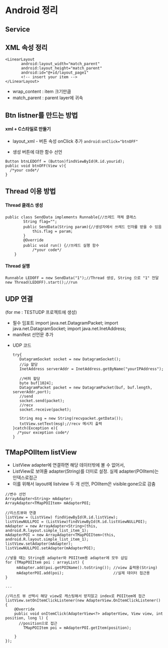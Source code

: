 # Android 정리

## Service


## XML 속성 정리
```
<LinearLayout
       android:layout_width="match_parent"
       android:layout_height="match_parent"
       android:id="@+id/layout_page1"
       <!-- insert your item -->
</LinearLayout>
```
- wrap_content : item 크기만큼
- match_parent : parent layer에 귀속

## Btn listner를 만드는 방법
#### xml + C스타일로 만들기
- layout_xml - 버튼 속성 onClick 추가
`android:onClick="btnOFF"`

- 생성 버튼에 대한 함수 선언
```
Button btnLEDOff = (Button)findViewById(R.id.yourid);
public void btnOFF(View v){
  /*your code*/
}
```
## Thread 이용 방법
#### Thread 클래스 생성
```
public class SendData implements Runnable{//쓰레드 객체 클래스
        String flag="";
        public SendData(String param){//생성자에서 쓰레드 인자를 받을 수 있음
            this.flag = param;
        }
        @Override
        public void run() {//쓰레드 실행 함수
            /*your code*/
    }
```

#### Thread 실행
```
Runnable LEDOFF = new SendData("1");//Thread 생성, String 으로 "1" 전달
new Thread(LEDOFF).start();//run
```

## UDP 연결
(for me : TESTUDP 프로젝트에 생성)
- 필수 임포트
import java.net.DatagramPacket;
import java.net.DatagramSocket;
import java.net.InetAddress;
- manifest 선언문 추가
<uses-permission android:name="android.permission.INTERNET" />

- UDP 코드
  ```
  try{
     DatagramSocket socket = new DatagramSocket();
     //ip 할당
     InetAddress serverAddr = InetAddress.getByName("yourIPAddress");

     //버퍼 할당
     byte buf[1024];
     DatagramPacket packet = new DatagramPacket(buf, buf.length, serverAddr,port);
     //send
     socket.send(packet);
     //recv
     socket.receive(packet);

     String msg = new String(recvpacket.getData());
     txtView.setText(msg);//recv 메시지 출력
  }catch(Exception e){
    /*your exception code*/
  }
  ```

## TMapPOIItem listView
  - ListView adapter에 연결하면 해당 데이터밖에 볼 수 없어서,
  - ListView로 보여줄 adapter(String)를 더미로 설정. 실제 adapter(POIItem)는 인덱스로접근
  - 이를 위해서 layout에 listview 두 개 선언, POIItem은 visible:gone으로 감춤

  ```
//변수 선언
  ArrayAdapter<String> mAdapter;
  ArrayAdapter<TMapPOIItem> mAdapterPOI;

//리스트뷰와 연결
  listView = (ListView) findViewById(R.id.listView);
  listViewNULLPOI = (ListView)findViewById(R.id.listViewNULLPOI);
  mAdapter = new ArrayAdapter<String>(this, android.R.layout.simple_list_item_1);
  mAdapterPOI = new ArrayAdapter<TMapPOIItem>(this, android.R.layout.simple_list_item_1);
  listView.setAdapter(mAdapter);
  listViewNULLPOI.setAdapter(mAdapterPOI);

//넣을 때는 String용 adapter와 POIItem용 adapter에 모두 삽입
  for (TMapPOIItem poi : arrayList) {    
       mAdapter.add(poi.getPOIName().toString()); //view 출력용(String)
       mAdapterPOI.add(poi);                      //실제 데이터 접근용
  }

  ...

//리스트 뷰 선택시 해당 view로 캐스팅해서 받지않고 index로 POIItem에 접근
  listView.setOnItemClickListener(new AdapterView.OnItemClickListener() {
      @Override
      public void onItemClick(AdapterView<?> adapterView, View view, int position, long l) {
        //position으로 접근        
          TMapPOIItem poi = mAdapterPOI.getItem(position);

      }
  });
```
